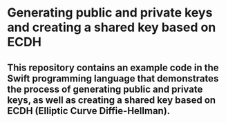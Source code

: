 # Generating public and private keys and creating a shared key based on ECDH

## This repository contains an example code in the Swift programming language that demonstrates the process of generating public and private keys, as well as creating a shared key based on ECDH (Elliptic Curve Diffie-Hellman).